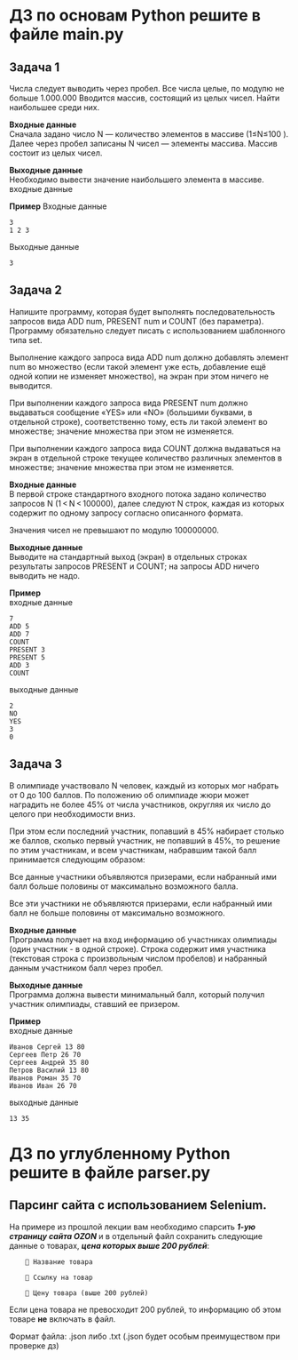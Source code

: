 # ДЗ по основам Python решите в файле main.py

## Задача 1

Числа следует выводить через пробел. Все числа целые, по модулю не больше 1.000.000
Вводится массив, состоящий из целых чисел. Найти наибольшее среди них.

**Входные данные**  
Сначала задано число N
— количество элементов в массиве (1≤N≤100
). Далее через пробел записаны N
чисел — элементы массива. Массив состоит из целых чисел.

**Выходные данные**  
Необходимо вывести значение наибольшего элемента в массиве.
входные данные

**Пример**
Входные данные
```
3
1 2 3
```
Выходные данные
```
3
```

## Задача 2

Напишите программу, которая будет выполнять последовательность запросов вида ADD num, PRESENT num и COUNT (без параметра). Программу обязательно следует писать с использованием шаблонного типа set.

Выполнение каждого запроса вида ADD num должно добавлять элемент num во множество (если такой элемент уже есть, добавление ещё одной копии не изменяет множество), на экран при этом ничего не выводится.

При выполнении каждого запроса вида PRESENT num должно выдаваться сообщение «YES» или «NO» (большими буквами, в отдельной строке), соответственно тому, есть ли такой элемент во множестве; значение множества при этом не изменяется.

При выполнении каждого запроса вида COUNT должна выдаваться на экран в отдельной строке текущее количество различных элементов в множестве; значение множества при этом не изменяется.

**Входные данные**  
В первой строке стандартного входного потока задано количество запросов N (1 < N < 100000), далее следуют N строк, каждая из которых содержит по одному запросу согласно описанного формата.

Значения чисел не превышают по модулю 100000000.

**Выходные данные**  
Выводите на стандартный выход (экран) в отдельных строках результаты запросов PRESENT и COUNT; на запросы ADD ничего выводить не надо.

**Пример**  
входные данные
```
7
ADD 5
ADD 7
COUNT
PRESENT 3
PRESENT 5
ADD 3
COUNT
```
выходные данные
```
2
NO
YES
3
0
```

## Задача 3

В олимпиаде участвовало N
человек, каждый из которых мог набрать от 0 до 100 баллов. По положению об олимпиаде жюри может наградить не более 45% от числа участников, округляя их число до целого при необходимости вниз.

При этом если последний участник, попавший в 45% набирает столько же баллов, сколько первый участник, не попавший в 45%, то решение по этим участникам, и всем участникам, набравшим такой балл принимается следующим образом:

Все данные участники объявляются призерами, если набранный ими балл больше половины от максимально возможного балла.

Все эти участники не объявляются призерами, если набранный ими балл не больше половины от максимально возможного.

**Входные данные**  
Программа получает на вход информацию об участниках олимпиады (один участник - в одной строке). Строка содержит имя участника (текстовая строка с произвольным числом пробелов) и набранный данным участником балл через пробел.

**Выходные данные**  
Программа должна вывести минимальный балл, который получил участник олимпиады, ставший ее призером.

**Пример**  
входные данные
```
Иванов Сергей 13 80
Сергеев Петр 26 70
Сергеев Андрей 35 80
Петров Василий 13 80
Иванов Роман 35 70
Иванов Иван 26 70
```
выходные данные
```
13 35
```

# ДЗ по углубленному Python решите в файле parser.py

## Парсинг сайта с использованием Selenium.

На примере из прошлой лекции вам необходимо спарсить ***1-ую страницу сайта OZON*** и в отдельный файл сохранить следующие данные о товарах, ***цена которых выше 200 рублей***:
 
````
    🔵 Название товара

    🔵 Ссылку на товар

    🔵 Цену товара (выше 200 рублей)
````
Если цена товара не превосходит 200 рублей, то информацию об этом товаре **не** включать в файл.

Формат файла: .json либо .txt (.json будет особым преимуществом при проверке дз)
